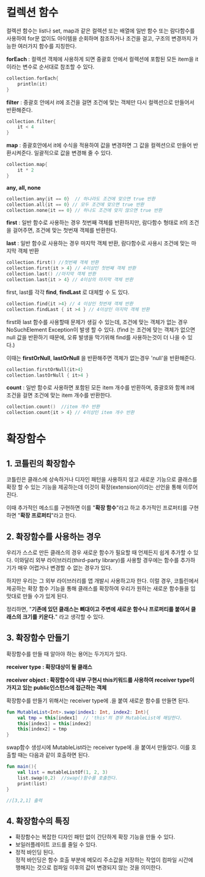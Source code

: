 **컬렉션 함수**
=============
컬렉션 함수는 list나 set, map과 같은 컬렉션 또는 배열에 일반 함수 또는 람다함수를 사용하여 for문 없이도 아이템을 순회하며 참조하거나 조건을 걸고, 구조의 변경까지 가능한 여러가지 함수를 지칭한다.


**forEach** : 컬렉션 객체에 사용하게 되면 중괄호 안에서 컬렉션에 포함된 모든 item을 it이라는 변수로 순서대로 참조할 수 있다.
```kt
collection.forEach{
    println(it)
}
```
**filter** : 중괄호 안에서 it에 조건을 걸면 조건에 맞는 객체만 다시 컬렉션으로 만들어서 반환해준다.
```kt
collection.filter{
    it < 4
}
```
**map** : 중괄호안에서 it에 수식을 적용하여 값을 변경하면 그 값을 컬렉션으로 만들어 반환시켜준다. 일괄적으로 값을 변경해 줄 수 있다.
```kt
collection.map{
    it * 2
}
```
**any, all, none**
```kt
collection.any{it == 0}  // 하나라도 조건에 맞으면 true 반환
collection.all{it == 0} // 모두 조건에 맞으면 true 반환
collection.none{it == 0} // 하나도 조건에 맞지 않으면 true 반환
```
**first** : 일반 함수로 사용하는 경우 첫번째 객체를 반환하지만, 람다함수 형태로 it의 조건을 걸어주면, 조건에 맞는 첫번재 객체를 반환한다.

**last** :  일반 함수로 사용하는 경우 마지막 객체 반환, 람다함수로 사용시 조건에 맞는 마지막 객체 반환
```kt
collection.first() //첫번째 객체 반환
collection.first{it > 4} // 4이상인 첫번째 객체 반환
collection.last() //마지막 객체 반환
collection.last{it > 4} // 4이상의 마지막 객체 반환
```
first, last를  각각 **find**, **findLast** 로 대체할 수 도 있다.
```kt
collection.find{it >4} // 4 이상인 첫번재 객체 반환
collection.findLast { it >4 } // 4이상인 마지막 객체 반환
```

first와  last 함수를 사용할때 문제가 생길 수 있는데, 조건에 맞는 객체가 없는 경우 NoSuchElement Exception이 발생 할 수 있다. (find 는 조건에 맞는 객체가 없으면 null 값을 반환하기 때문에, 오류 발생을 막기위해 find를 사용하는것이 더 나을 수 있다.)


이때는 **firstOrNull**, **lastOrNull** 을 반환해주면 객체가 없는경우 'null'을 반환해준다.
```kt
collection.firstOrNull{it>4}
collection.lastOrNull { it>4 }
```

**count** : 일반 함수로 사용하면 포함된 모든 item 개수를 반환하며, 중괄호와 함께 it에 조건을 걸면 조건에 맞는 item 개수를 반환한다.
```kt
collection.count()  //item 개수 반환
collection.count{it > 4} // 4이상인 item 개수 반환
```

**확장함수**
==========
## **1.  코틀린의 확장함수**
코틀린은 클래스에 상속하거나 디자인 패턴을 사용하지 않고 새로운 기능으로 클래스를 확장 할 수 있는 기능을 제공하는데 이것이 확장(extension)이라는 선언을 통해 이루어진다.

이때 추가적인 메소드를 구현하면 이를 "**확장 함수**"라고 하고 추가적인 프로퍼티를 구현하면 "**확장 프로퍼티**"라고 한다.

## **2. 확장함수를 사용하는 경우**
우리가 스스로 만든 클래스의 경우 새로운 함수가 필요할 때 언제든지 쉽게 추가할 수 있다. 이와달리 외부 라이브러리(third-party library)를 사용할 경우에는 함수를 추가하기가 매우 어렵거나 변경할 수 없는 경우가 있다.

하지만 우리는 그 외부 라이브러리를 앱 개발시 사용하고자 한다. 이럴 경우, 코틀린에서 제공하는 확장 함수 기능을 통해 클래스를 확장하여 우리가 원하는 새로운 함수들을 입맛대로 만들 수가 있게 된다.

정리하면, "**기존에 있던 클래스는 뼈대이고 주변에 새로운 함수나 프로퍼티를 붙여서 클래스의 크기를 키운다.**" 라고 생각할 수 있다.

## **3. 확장함수 만들기**

확장함수를 만들 때 알아야 하는 용어는 두가지가 있다.

**receiver type : 확장대상이 될 클래스**

**receiver object : 확장함수의 내부 구현시 this키워드를 사용하여 receiver type이 가지고 있는 public인스턴스에 접근하는 객체**

확장함수를 만들기 위해서는 receiver type에 .을 붙여 새로운 함수를 만들면 된다.
```kt
fun MutableList<Int>.swap(index1: Int, index2: Int){
	val tmp = this[index1] 	// 'this'의 경우 MutableList에 해당한다.
	this[index1] = this[index2]
	this[index2] = tmp
}
```
swap함수 생성시에 MutableList라는 receiver type에 .을 붙여서 만들었다. 이를 호출할 때는 다음과 같이 호출하면 된다.
```kt
fun main(){
	val list = mutableListOf(1, 2, 3)
	list.swap(0,2)	//swap()함수를 호출한다.
	print(list)
}

//[3,2,1] 출력
```
## **4. 확장함수의 특징**
- 확장함수는 복잡한 디자인 패턴 없이 간단하게 확장 기능을 만들 수 있다.
- 보일러플레이트 코드를 줄일 수 있다.
- 정적 바인딩 된다.   
정적 바인딩은 함수 호출 부분에 메모리 주소값을 저장하는 작업이 컴파일 시간에 행해지는 것으로 컴파일 이후의 값이 변경되지 않는 것을 의미한다.